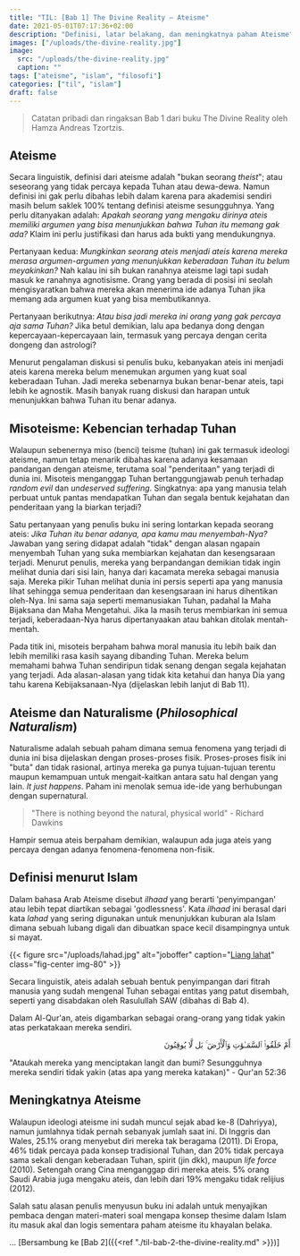 ```yaml
---
title: "TIL: [Bab 1] The Divine Reality — Ateisme"
date: 2021-05-01T07:17:36+02:00
description: "Definisi, latar belakang, dan meningkatnya paham Ateisme"
images: ["/uploads/the-divine-reality.jpg"]
image:
  src: "/uploads/the-divine-reality.jpg"
  caption: ""
tags: ["ateisme", "islam", "filosofi"]
categories: ["til", "islam"]
draft: false
---
```


> Catatan pribadi dan ringaksan Bab 1 dari buku The Divine Reality oleh Hamza Andreas Tzortzis.

## Ateisme

Secara linguistik, definisi dari ateisme adalah "bukan seorang _theist_"; atau seseorang yang tidak percaya kepada Tuhan atau dewa-dewa. Namun definisi ini gak perlu dibahas lebih dalam karena para akademisi sendiri masih belum saklek 100% tentang definisi ateisme sesungguhnya. Yang perlu ditanyakan adalah: _Apakah seorang yang mengaku dirinya ateis memiliki argumen yang bisa menunjukkan bahwa Tuhan itu memang gak ada?_ Klaim ini perlu justifikasi dan harus ada bukti yang mendukungnya.

Pertanyaan kedua: _Mungkinkan seorang ateis menjadi ateis karena mereka merasa argumen-argumen yang menunjukkan keberadaan Tuhan itu belum meyakinkan?_ Nah kalau ini sih bukan ranahnya ateisme lagi tapi sudah masuk ke ranahnya agnotisisme. Orang yang berada di posisi ini seolah mengisyaratkan bahwa mereka akan menerima ide adanya Tuhan jika memang ada argumen kuat yang bisa membutikannya.

Pertanyaan berikutnya: _Atau bisa jadi mereka ini orang yang gak percaya aja sama Tuhan?_ Jika betul demikian, lalu apa bedanya dong dengan kepercayaan-kepercayaan lain, termasuk yang percaya dengan cerita dongeng dan astrologi?

Menurut pengalaman diskusi si penulis buku, kebanyakan ateis ini menjadi ateis karena mereka belum menemukan argumen yang kuat soal keberadaan Tuhan. Jadi mereka sebenarnya bukan benar-benar ateis, tapi lebih ke agnostik. Masih banyak ruang diskusi dan harapan untuk menunjukkan bahwa Tuhan itu benar adanya.

## Misoteisme: Kebencian terhadap Tuhan

Walaupun sebenernya miso (benci) teisme (tuhan) ini gak termasuk ideologi ateisme, namun tetap menarik dibahas karena adanya kesamaan pandangan dengan ateisme, terutama soal "penderitaan" yang terjadi di dunia ini. Misoteis menganggap Tuhan bertanggungjawab penuh terhadap _random evil_ dan _undeserved suffering_. Singkatnya: apa yang manusia telah perbuat untuk pantas mendapatkan Tuhan dan segala bentuk kejahatan dan penderitaan yang Ia biarkan terjadi? 

Satu pertanyaan yang penulis buku ini sering lontarkan kepada seorang ateis: _Jika Tuhan itu benar adanya, apa kamu mau menyembah-Nya?_ Jawaban yang sering didapat adalah "tidak" dengan alasan ngapain menyembah Tuhan yang suka membiarkan kejahatan dan kesengsaraan terjadi. Menurut penulis, mereka yang berpandangan demikian tidak ingin melihat dunia dari sisi lain, hanya dari kacamata mereka sebagai manusia saja. Mereka pikir Tuhan melihat dunia ini persis seperti apa yang manusia lihat sehingga semua penderitaan dan kesengsaraan ini harus dihentikan oleh-Nya. Ini sama saja seperti memanusiakan Tuhan, padahal Ia Maha Bijaksana dan Maha Mengetahui. Jika Ia masih terus membiarkan ini semua terjadi, keberadaan-Nya harus dipertanyaakan atau bahkan ditolak mentah-mentah.

Pada titik ini, misoteis berpaham bahwa moral manusia itu lebih baik dan lebih memiliki rasa kasih sayang dibanding Tuhan. Mereka belum memahami bahwa Tuhan sendiripun tidak senang dengan segala kejahatan yang terjadi. Ada alasan-alasan yang tidak kita ketahui dan hanya Dia yang tahu karena Kebijaksanaan-Nya (dijelaskan lebih lanjut di Bab 11).

## Ateisme dan Naturalisme (_Philosophical Naturalism_)

Naturalisme adalah sebuah paham dimana semua fenomena yang terjadi di dunia ini bisa dijelaskan dengan proses-proses fisik. Proses-proses fisik ini "buta" dan tidak rasional, artinya mereka ga punya tujuan-tujuan terentu maupun kemampuan untuk mengait-kaitkan antara satu hal dengan yang lain. _It just happens_. Paham ini menolak semua ide-ide yang berhubungan dengan supernatural.

> "There is nothing beyond the natural, physical world" - Richard Dawkins

Hampir semua ateis berpaham demikian, walaupun ada juga ateis yang percaya dengan adanya fenomena-fenomena non-fisik.

## Definisi menurut Islam

Dalam bahasa Arab Ateisme disebut _ilhaad_ yang berarti 'penyimpangan' atau lebih tepat diartikan sebagai 'godlessness'. Kata _ilhaad_ ini berasal dari kata _lahad_ yang sering digunakan untuk menunjukkan kuburan ala Islam dimana sebuah lubang digali dan dibuatkan space kecil disampingnya untuk si mayat.

{{< figure src="/uploads/lahad.jpg" alt="joboffer" caption="[Liang lahat](https://www.marhaba.qa/funeral-rites-in-islam/islamic-graves/)" class="fig-center img-80" >}}

Secara linguistik, ateis adalah sebuah bentuk penyimpangan dari fitrah manusia yang sudah mengenal Tuhan sebagai entitas yang patut disembah, seperti yang disabdakan oleh Rasulullah SAW (dibahas di Bab 4).

Dalam Al-Qur'an, ateis digambarkan sebagai orang-orang yang tidak yakin atas perkatakaan mereka sendiri.

<div style="text-align: right">

أَمْ خَلَقُوا۟ ٱلسَّمَـٰوَٰتِ وَٱلْأَرْضَ ۚ بَل لَّا يُوقِنُونَ

</div>

"Ataukah mereka yang menciptakan langit dan bumi? Sesungguhnya mereka sendiri tidak yakin (atas apa yang mereka katakan)" - Qur'an 52:36

## Meningkatnya Ateisme

Walaupun ideologi ateisme ini sudah muncul sejak abad ke-8 (Dahriyya), namun jumlahnya tidak pernah sebanyak jumlah saat ini. Di Inggris dan Wales, 25.1% orang menyebut diri mereka tak beragama (2011). Di Eropa, 46% tidak percaya pada konsep tradisional Tuhan, dan 20% tidak percaya sama sekali dengan keberadaan Tuhan, spirit (jin dkk), maupun _life force_ (2010). Setengah orang Cina menganggap diri mereka ateis. 5% orang Saudi Arabia juga mengaku ateis, dan lebih dari 19% mengaku tidak relijius (2012).

Salah satu alasan penulis menyusun buku ini adalah untuk menyajikan pembaca dengan materi-materi soal mengapa konsep thesime dalam Islam itu masuk akal dan logis sementara paham ateisme itu khayalan belaka.

... [Bersambung ke [Bab 2]({{<ref "./til-bab-2-the-divine-reality.md" >}})]
